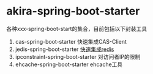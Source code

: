 # akira-spring-boot-starter
各种xxx-spring-boot-start的集合，目前包括以下封装工具

1. cas-spring-boot-starter
快速集成CAS-Client
2. jedis-spring-boot-starter
[快速集成redis](/jedis-spring-boot-starter/README.md)
3. ipconstraint-spring-boot-starter
对访问者IP的限制
4. ehcache-spring-boot-starter
ehcache工具
